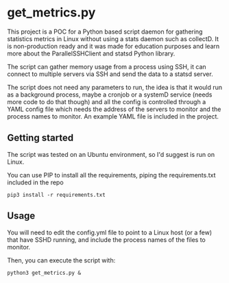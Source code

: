 # get_metrics.py

This project is a POC for a Python based script daemon for gathering statistics metrics in Linux without using a stats daemon such as collectD. It is non-production ready and it was made for education purposes and learn more about the ParallelSSHClient and statsd Python library.

The script can gather memory usage from a process using SSH, it can connect to multiple servers via SSH and send the data to a statsd server.

The script does not need any parameters to run, the idea is that it would run as a background process, maybe a cronjob or a systemD service (needs more code to do that though) and all the config is controlled through a YAML config file which needs the address of the servers to monitor and the process names to monitor. An example YAML file is included in the project.

## Getting started

The script was tested on an Ubuntu environment, so I'd suggest is run on Linux.

You can use PIP to install all the requirements, piping the requirements.txt included in the repo

```
pip3 install -r requirements.txt
```

## Usage

You will need to edit the config.yml file to point to a Linux host (or a few) that have SSHD running, and include the process names of the files to monitor.

Then, you can execute the script with:

```
python3 get_metrics.py &
```

